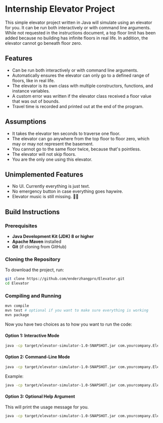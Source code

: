 # Internship Elevator Project
This simple elevator project written in Java will simulate using an elevator for you. It can be run both interactively or with command line arguments. While not requested in the instructions document, a top floor limit has been added because no building has infinite floors in real life. In addition, the elevator cannot go beneath floor zero.

## Features
- Can be run both interactively or with command line arguments.
- Automatically ensures the elevator can only go to a defined range of floors, like in real life.
- The elevator is its own class with multiple constructors, functions, and instance variables.
- A custom error was written if the elevator class received a floor value that was out of bounds.
- Travel time is recorded and printed out at the end of the program.

## Assumptions
- It takes the elevator ten seconds to traverse one floor.
- The elevator can go anywhere from the top floor to floor zero, which may or may not represent the basement.
- You cannot go to the same floor twice, because that's pointless.
- The elevator will not skip floors.
- You are the only one using this elevator.

## Unimplemented Features
- No UI. Currently everything is just text.
- No emergency button in case everything goes haywire.
- Elevator music is still missing. :musical_note::musical_note:

## Build Instructions
### Prerequisites
- **Java Development Kit (JDK) 8 or higher**  
- **Apache Maven** installed  
- **Git** (if cloning from GitHub)

### Cloning the Repository
To download the project, run:
```sh
git clone https://github.com/enderzhangpro/Elevator.git
cd Elevator
```
### Compiling and Running
```sh
mvn compile
mvn test # optional if you want to make sure everything is working
mvn package
```
Now you have two choices as to how you want to run the code:
#### Option 1: Interactive Mode
```sh
java -cp target/elevator-simulator-1.0-SNAPSHOT.jar com.yourcompany.Elevator
```
#### Option 2: Command-Line Mode
```sh
java -cp target/elevator-simulator-1.0-SNAPSHOT.jar com.yourcompany.Elevator <starting_floor> <floor1,floor2,floor3,...>
```
Example:
```sh
java -cp target/elevator-simulator-1.0-SNAPSHOT.jar com.yourcompany.Elevator 12 2,9,1,32
```
#### Option 3: Optional Help Argument
This will print the usage message for you.
```sh
java -cp target/elevator-simulator-1.0-SNAPSHOT.jar com.yourcompany.Elevator --help
